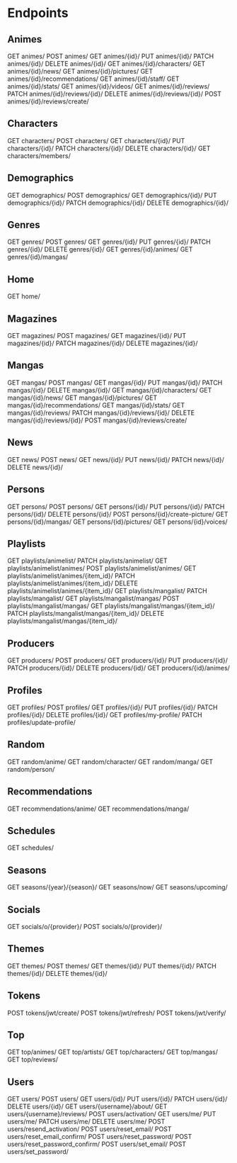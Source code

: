 # Endpoints

## Animes

GET animes/
POST animes/
GET animes/{id}/
PUT animes/{id}/
PATCH animes/{id}/
DELETE animes/{id}/
GET animes/{id}/characters/
GET animes/{id}/news/
GET animes/{id}/pictures/
GET animes/{id}/recommendations/
GET animes/{id}/staff/
GET animes/{id}/stats/
GET animes/{id}/videos/
GET animes/{id}/reviews/
PATCH animes/{id}/reviews/{id}/
DELETE animes/{id}/reviews/{id}/
POST animes/{id}/reviews/create/

## Characters

GET characters/
POST characters/
GET characters/{id}/
PUT characters/{id}/
PATCH characters/{id}/
DELETE characters/{id}/
GET characters/members/

## Demographics

GET demographics/
POST demographics/
GET demographics/{id}/
PUT demographics/{id}/
PATCH demographics/{id}/
DELETE demographics/{id}/

## Genres

GET genres/
POST genres/
GET genres/{id}/
PUT genres/{id}/
PATCH genres/{id}/
DELETE genres/{id}/
GET genres/{id}/animes/
GET genres/{id}/mangas/

## Home

GET home/

## Magazines

GET magazines/
POST magazines/
GET magazines/{id}/
PUT magazines/{id}/
PATCH magazines/{id}/
DELETE magazines/{id}/

## Mangas

GET mangas/
POST mangas/
GET mangas/{id}/
PUT mangas/{id}/
PATCH mangas/{id}/
DELETE mangas/{id}/
GET mangas/{id}/characters/
GET mangas/{id}/news/
GET mangas/{id}/pictures/
GET mangas/{id}/recommendations/
GET mangas/{id}/stats/
GET mangas/{id}/reviews/
PATCH mangas/{id}/reviews/{id}/
DELETE mangas/{id}/reviews/{id}/
POST mangas/{id}/reviews/create/

## News

GET news/
POST news/
GET news/{id}/
PUT news/{id}/
PATCH news/{id}/
DELETE news/{id}/

## Persons

GET persons/
POST persons/
GET persons/{id}/
PUT persons/{id}/
PATCH persons/{id}/
DELETE persons/{id}/
POST persons/{id}/create-picture/
GET persons/{id}/mangas/
GET persons/{id}/pictures/
GET persons/{id}/voices/

## Playlists

GET playlists/animelist/
PATCH playlists/animelist/
GET playlists/animelist/animes/
POST playlists/animelist/animes/
GET playlists/animelist/animes/{item_id}/
PATCH playlists/animelist/animes/{item_id}/
DELETE playlists/animelist/animes/{item_id}/
GET playlists/mangalist/
PATCH playlists/mangalist/
GET playlists/mangalist/mangas/
POST playlists/mangalist/mangas/
GET playlists/mangalist/mangas/{item_id}/
PATCH playlists/mangalist/mangas/{item_id}/
DELETE playlists/mangalist/mangas/{item_id}/

## Producers

GET producers/
POST producers/
GET producers/{id}/
PUT producers/{id}/
PATCH producers/{id}/
DELETE producers/{id}/
GET producers/{id}/animes/

## Profiles

GET profiles/
POST profiles/
GET profiles/{id}/
PUT profiles/{id}/
PATCH profiles/{id}/
DELETE profiles/{id}/
GET profiles/my-profile/
PATCH profiles/update-profile/

## Random

GET random/anime/
GET random/character/
GET random/manga/
GET random/person/

## Recommendations

GET recommendations/anime/
GET recommendations/manga/

## Schedules

GET schedules/

## Seasons

GET seasons/{year}/{season}/
GET seasons/now/
GET seasons/upcoming/

## Socials

GET socials/o/{provider}/
POST socials/o/{provider}/

## Themes

GET themes/
POST themes/
GET themes/{id}/
PUT themes/{id}/
PATCH themes/{id}/
DELETE themes/{id}/

## Tokens

POST tokens/jwt/create/
POST tokens/jwt/refresh/
POST tokens/jwt/verify/

## Top

GET top/animes/
GET top/artists/
GET top/characters/
GET top/mangas/
GET top/reviews/

## Users

GET users/
POST users/
GET users/{id}/
PUT users/{id}/
PATCH users/{id}/
DELETE users/{id}/
GET users/{username}/about/
GET users/{username}/reviews/
POST users/activation/
GET users/me/
PUT users/me/
PATCH users/me/
DELETE users/me/
POST users/resend_activation/
POST users/reset_email/
POST users/reset_email_confirm/
POST users/reset_password/
POST users/reset_password_confirm/
POST users/set_email/
POST users/set_password/
